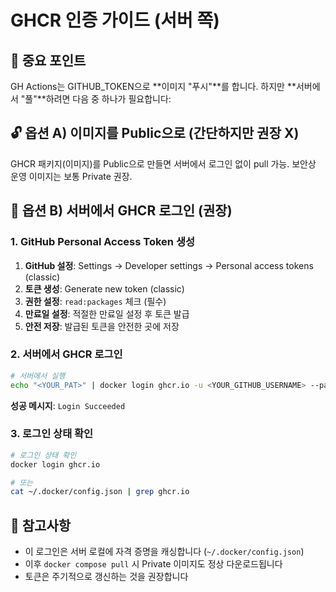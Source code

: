 # GHCR 인증 가이드 (서버 쪽)

## 🚨 중요 포인트

GH Actions는 GITHUB_TOKEN으로 **이미지 "푸시"**를 합니다.
하지만 **서버에서 "풀"**하려면 다음 중 하나가 필요합니다:

## 🔓 옵션 A) 이미지를 Public으로 (간단하지만 권장 X)

GHCR 패키지(이미지)를 Public으로 만들면 서버에서 로그인 없이 pull 가능.
보안상 운영 이미지는 보통 Private 권장.

## 🔐 옵션 B) 서버에서 GHCR 로그인 (권장)

### 1. GitHub Personal Access Token 생성

1. **GitHub 설정**: Settings → Developer settings → Personal access tokens (classic)
2. **토큰 생성**: Generate new token (classic)
3. **권한 설정**: `read:packages` 체크 (필수)
4. **만료일 설정**: 적절한 만료일 설정 후 토큰 발급
5. **안전 저장**: 발급된 토큰을 안전한 곳에 저장

### 2. 서버에서 GHCR 로그인

```bash
# 서버에서 실행
echo "<YOUR_PAT>" | docker login ghcr.io -u <YOUR_GITHUB_USERNAME> --password-stdin
```

**성공 메시지**: `Login Succeeded`

### 3. 로그인 상태 확인

```bash
# 로그인 상태 확인
docker login ghcr.io

# 또는
cat ~/.docker/config.json | grep ghcr.io
```

## 📝 참고사항

- 이 로그인은 서버 로컬에 자격 증명을 캐싱합니다 (`~/.docker/config.json`)
- 이후 `docker compose pull` 시 Private 이미지도 정상 다운로드됩니다
- 토큰은 주기적으로 갱신하는 것을 권장합니다





























